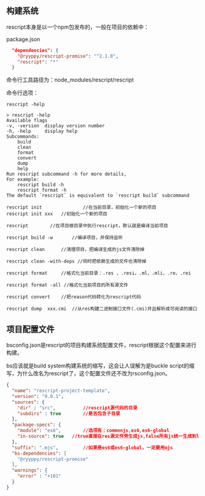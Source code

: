 ## 构建系统

rescript本身是以一个npm包发布的，一般在项目的依赖中：

package.json

```json
  "dependencies": {
    "@ryyppy/rescript-promise": "^2.1.0",
    "rescript": "*"
  }
```

命令行工具路径为：node_modules/rescript/rescript

命令行选项：

```shell
rescript -help
```

```shell
> rescript -help                                      
Available flags
-v, -version  display version number
-h, -help     display help 
Subcommands:
    build    
    clean
    format
    convert
    dump
    help
Run rescript subcommand -h for more details,
For example:
    rescript build -h
    rescript format -h
The default `rescript` is equivalent to `rescript build` subcommand
```

```shell
rescript init				//在当前目录，初始化一个新的项目
rescript init xxx 	//初始化一个新的项目

rescript		//在项目根目录中执行rescript，默认就是编译当前项目

rescript build -w		//编译项目，并保持监听

rescript clean		//清理项目，把编译生成的js文件清除掉

rescript clean -with-deps //同时把依赖生成的文件也清除掉

rescript format 	//格式化当前目录：.res ，.resi，.ml，.mli，.re，.rei

rescript format -all //格式化当前项目的所有源文件

rescript convert	//把reason代码转化为rescript代码

rescript dump  xxx.cmi	//从res构建二进制接口文件(.cmi)并且解析成可阅读的接口
```

## 项目配置文件

bsconfig.json是rescript的项目构建系统配置文件，rescript根据这个配置来进行构建。

bs应该就是build system构建系统的缩写，这会让人误解为是buckle script的缩写，为什么改名为rescript了，这个配置文件还不改为rsconfig.json。

```json
{
  "name": "rescript-project-template",
  "version": "0.0.1",
  "sources": {
    "dir" : "src", 			//rescript源代码的目录
    "subdirs" : true 		//是否包含子目录
  },
  "package-specs": {
    "module": "es6", 		//选项有：commonjs,es6,es6-global
    "in-source": true 	//true直接在res源文件旁生成js,false所有js统一生成到lib目录中
  },
  "suffix": ".mjs", 		//如果是es6或es6-global，一定要用mjs
  "bs-dependencies": [
    "@ryyppy/rescript-promise"
  ],
  "warnings": {
    "error" : "+101"
  }
}

```













